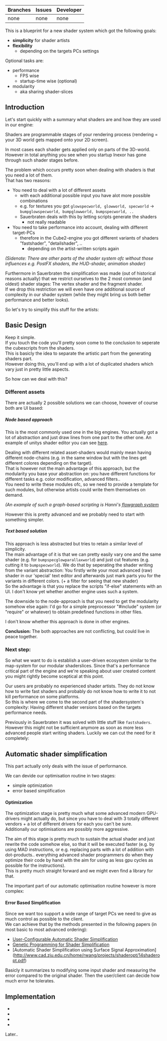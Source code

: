 Branches | Issues | Developer
--- | --- | --- 
none |  none | none


This is a blueprint for a new shader system which got the following goals:

* **simplicity** for shader artists
* **flexibility**
  * depending on the targets PCs settings

Optional tasks are:
* performance
  * FPS wise
  * startup-time wise (optional)
* modularity
  * aka sharing shader-slices

## Introduction
Let's start quickly with a summary what shaders are and how they are used in our engine:

Shaders are programmable stages of your rendering process (rendering = your 3D world gets mapped onto your 2D screen). 

In most cases each shader gets applied only on parts of the 3D-world.
However in total anything you see when you startup Inexor has gone through such shader stages before.

The problem which occurs pretty soon when dealing with shaders is that you need a lot of them.  
That has two reasons:  
* You need to deal with a lot of different assets
  * with each additional possible input you have alot more possible combinations
  * e.g. for textures you got `glowspecworld, glowworld, specworld` -> `bumpglowspecworld, bumpglowworld, bumpspecworld, ..`
  * Sauerbraten deals with this by letting scripts generate the shaders
    * not really readable
* You need to take performance into account, dealing with different target-PCs
  * therefore in the Cube2-engine you got different variants of shaders "fastshader", "detailshader", ..
    * depending on the artist-written scripts again

_(Sidenote: There are other parts of the shader system ofc without those influences e.g. PostFX shaders, the HUD-shader, animation shader)_

Furthermore in Sauerbraten the simplification was made (out of historical reasons actually) that we restrict ourselves to the 2 most common (and oldest) shader stages:  The vertex shader and the fragment shader.  
If we drop this restriction we will even have one additional source of complexity in our shader system (while they might bring us both better performance and better looks).

So let's try to simplify this stuff for the artists:

## Basic Design

Keep it simple.  
If you touch the code you'll pretty soon come to the conclusion to seperate the cubescripts from the shaders.  
This is basicly the idea to separate the artistic part from the generating shaders part.  
However doing this, you'll end up with a lot of duplicated shaders which vary just in pretty little aspects.

So how can we deal with this?

### Different assets

There are actually 2 possible solutions we can choose, however of course both are UI based:

##### Node based approach

This is the most commonly used one in the big engines.
You actually got a lot of abstraction and just draw lines from one part to the other one.
An example of unitys shader editor you can see [here](https://d2ujflorbtfzji.cloudfront.net/package-screenshot/EC59CDDA-5417-11E0-9CB0-67250A232548.png).

Dealing with different related asset-shaders would mainly mean having different node-chains (e.g. in the same window but with the lines get different colores depending on the target).  
That is however not the main advantage of this approach, but the modularity you base your abstraction on: you have different functions for different tasks e.g. color modification, advanced filters..  
You need to write these modules ofc, so we need to provide a template for such modules, but otherwise artists could write them themselves on demand.  

_(An example of such a graph-based scripting is Hanni's [flowgraph system](3-Dimensional-Visual-Scripting-Environment-(3DVS).)_  

However this is pretty advanced and we probably need to start with something simpler.

##### Text based solution

This approach is less abstracted but tries to retain a similar level of simplicity.  
The main advantage of it is that we can pretty easily vary one and the same shader (e.g. for `bumpspecglowparallaxworld`) and just cut features (e.g. cutting it to `bumpspecworld`).
We do that by seperating the shader writing from the variant abstraction: You firstly write your most advanced (raw) shader in our 'special' text editor and afterwards just mark parts you for the variants in different colors.
(+ a filter for seeing that new shader)  
So the advantage is that you replace the scripts "if-else" statements with an UI.
I don't know yet whether another engine uses such a system.

The downside to the node-approach is that you need to get the modularity somehow else again:
I'd go for a simple preprocessor "#include" system (or "require" or whatever) to obtain predefined functions in other files.

I don't know whether this approach is done in other engines.

**Conclusion:** The both approaches are not conflicting, but could live in peace together. 



### Next step:

So what we want to do is establish a user-driven ecosystem similar to the map-system for our modular shaderslices.
Since that's a performance critical part of the engine and we're speaking about user created content you might rightly become sceptical at this point.

Our users are probably no experienced shader artists. They do not know how to write fast shaders and probably do not know how to write it to not kill performance on some platforms.  
So this is where we come to the second part of the shadersystem's complexity: Having different shader versions based on the targets performance needs.

Previously in Sauerbraten it was solved with little stuff like `fastshaders`.  
However this might not be sufficient anymore as soon as more less advanced people start writing shaders.
Luckily we can cut the need for it completely:

## Automatic shader simplification

This part actually only deals with the issue of performance.

We can devide our optimisation routine in two stages:
* simple optimization
* error based simplification

#### Optimization

The optimization stage is pretty much what some advanced modern GPU-drivers might actually do, but since you have to deal with 3 totally different vendors + a lot of different drivers for each you can't be sure.  
Additionally our optimisations are possibly more aggressive.

The aim of this stage is pretty much to sustain the actual shader and just rewrite the code somehow else, so that it will be executed faster (e.g. by using MAD instructions, or e.g. replacing parts with a lot of addition with dot-products.. everything advanced shader programmers do when they optimize their code by hand with the aim for using as less gpu cycles as possible for the instructions).  
This is pretty much straight forward and we might even find a library for that.

The important part of our automatic optimisation routine however is more complex:

#### Error Based Simplification

Since we want too support a wide range of target PCs we need to give as much control as possible to the client.  
We can achieve that by the methods presented in the following papers (in most basic to most advanced ordering):


* [User-Configurable Automatic Shader Simplification](http://pellacini.di.uniroma1.it/publications/lod05/lod05-paper.pdf)
* [Genetic Programming for Shader Simplification
](https://www.cs.virginia.edu/~weimer/p/sitthiamorn_siga11.pdf)
* [Automatic Shader Simplification using Surface Signal Approximation] (http://www.cad.zju.edu.cn/home/rwang/projects/shaderopt/14shaderopt.pdf)

Basicly it summarizes to modifying some input shader and measuring the error compared to the original shader. Then the user/client can decide how much error he tolerates.

## Implementation

* 
* 
* 
* 
Later..
